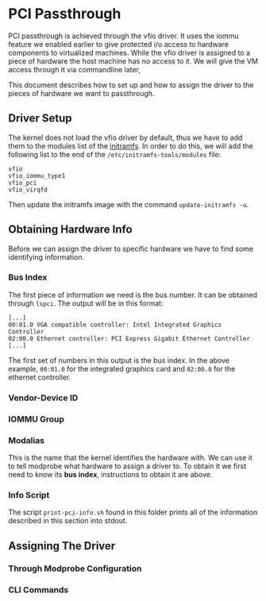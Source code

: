 # PCI Passthrough

PCI passthrough is achieved through the vfio driver. It uses the iommu feature we enabled earlier to give protected i/o access to hardware components to virtualized machines. While the vfio driver is assigned to a piece of hardware the host machine has no access to it. We will give the VM access through it via commandline later,

This document describes how to set up and how to assign the driver to the pieces of hardware we want to passthrough.

## Driver Setup

The kernel does not load the vfio driver by default, thus we have to add them to the modules list of the [initramfs](http://www.linuxfromscratch.org/blfs/view/cvs/postlfs/initramfs.html). In order to do this, we will add the following list to the end of the `/etc/initramfs-tools/modules` file:

```
vfio
vfio_iommu_type1
vfio_pci
vfio_virqfd
```

Then update the initramfs image with the command `update-initramfs -u`.

## Obtaining Hardware Info

Before we can assign the driver to specific hardware we have to find some identifying information. 

### Bus Index

The first piece of information we need is the bus number. It can be obtained through `lspci`. The output will be in this format:

```
[...]
00:01.0 VGA compatible controller: Intel Integrated Graphics Controller
02:00.0 Ethernet controller: PCI Express Gigabit Ethernet Controller
[...]
```

The first set of numbers in this output is the bus index. In the above example, `00:01.0` for the integrated graphics card and `02:00.0` for the ethernet controller.

### Vendor-Device ID

### IOMMU Group

### Modalias

This is the name that the kernel identifies the hardware with. We can use it to tell modprobe what hardware to assign a driver to. To obtain it we first need to know its **bus index**, instructions to obtain it are above.

### Info Script

The script `print-pci-info.sh` found in this folder prints all of the information described in this section into stdout.

## Assigning The Driver

### Through Modprobe Configuration



### CLI Commands